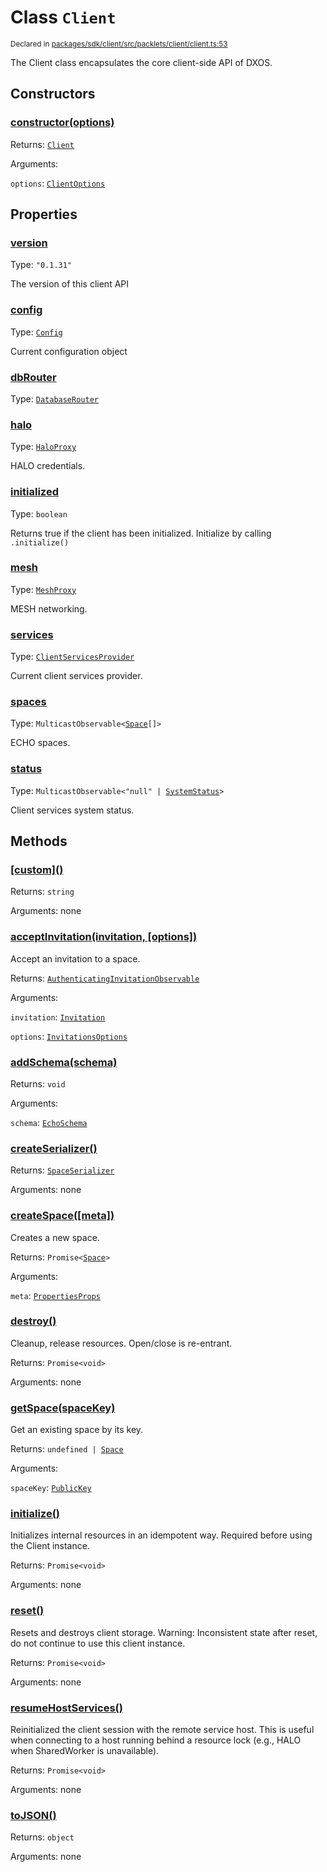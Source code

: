 # Class `Client`
<sub>Declared in [packages/sdk/client/src/packlets/client/client.ts:53](https://github.com/dxos/dxos/blob/main/packages/sdk/client/src/packlets/client/client.ts#L53)</sub>


The Client class encapsulates the core client-side API of DXOS.


## Constructors
### [constructor(options)](https://github.com/dxos/dxos/blob/main/packages/sdk/client/src/packlets/client/client.ts#L74)



Returns: <code>[Client](/api/@dxos/client/classes/Client)</code>

Arguments: 

`options`: <code>[ClientOptions](/api/@dxos/client/types/ClientOptions)</code>


## Properties
### [version](https://github.com/dxos/dxos/blob/main/packages/sdk/client/src/packlets/client/client.ts#L57)
Type: <code>"0.1.31"</code>

The version of this client API

### [config](https://github.com/dxos/dxos/blob/main/packages/sdk/client/src/packlets/client/client.ts#L114)
Type: <code>[Config](/api/@dxos/client/classes/Config)</code>

Current configuration object

### [dbRouter](https://github.com/dxos/dxos/blob/main/packages/sdk/client/src/packlets/client/client.ts#L157)
Type: <code>[DatabaseRouter](/api/@dxos/client/classes/DatabaseRouter)</code>

### [halo](https://github.com/dxos/dxos/blob/main/packages/sdk/client/src/packlets/client/client.ts#L143)
Type: <code>[HaloProxy](/api/@dxos/client/classes/HaloProxy)</code>

HALO credentials.

### [initialized](https://github.com/dxos/dxos/blob/main/packages/sdk/client/src/packlets/client/client.ts#L129)
Type: <code>boolean</code>

Returns true if the client has been initialized. Initialize by calling  `.initialize()`

### [mesh](https://github.com/dxos/dxos/blob/main/packages/sdk/client/src/packlets/client/client.ts#L150)
Type: <code>[MeshProxy](/api/@dxos/client/classes/MeshProxy)</code>

MESH networking.

### [services](https://github.com/dxos/dxos/blob/main/packages/sdk/client/src/packlets/client/client.ts#L121)
Type: <code>[ClientServicesProvider](/api/@dxos/client/interfaces/ClientServicesProvider)</code>

Current client services provider.

### [spaces](https://github.com/dxos/dxos/blob/main/packages/sdk/client/src/packlets/client/client.ts#L164)
Type: <code>MulticastObservable&lt;[Space](/api/@dxos/client/interfaces/Space)[]&gt;</code>

ECHO spaces.

### [status](https://github.com/dxos/dxos/blob/main/packages/sdk/client/src/packlets/client/client.ts#L136)
Type: <code>MulticastObservable&lt;"null" | [SystemStatus](/api/@dxos/client/enums#SystemStatus)&gt;</code>

Client services system status.


## Methods
### [\[custom\]()](https://github.com/dxos/dxos/blob/main/packages/sdk/client/src/packlets/client/client.ts#L98)



Returns: <code>string</code>

Arguments: none

### [acceptInvitation(invitation, \[options\])](https://github.com/dxos/dxos/blob/main/packages/sdk/client/src/packlets/client/client.ts#L189)



Accept an invitation to a space.


Returns: <code>[AuthenticatingInvitationObservable](/api/@dxos/client/interfaces/AuthenticatingInvitationObservable)</code>

Arguments: 

`invitation`: <code>[Invitation](/api/@dxos/client/interfaces/Invitation)</code>

`options`: <code>[InvitationsOptions](/api/@dxos/client/types/InvitationsOptions)</code>

### [addSchema(schema)](https://github.com/dxos/dxos/blob/main/packages/sdk/client/src/packlets/client/client.ts#L168)



Returns: <code>void</code>

Arguments: 

`schema`: <code>[EchoSchema](/api/@dxos/client/classes/EchoSchema)</code>

### [createSerializer()](https://github.com/dxos/dxos/blob/main/packages/sdk/client/src/packlets/client/client.ts#L294)



Returns: <code>[SpaceSerializer](/api/@dxos/client/classes/SpaceSerializer)</code>

Arguments: none

### [createSpace(\[meta\])](https://github.com/dxos/dxos/blob/main/packages/sdk/client/src/packlets/client/client.ts#L175)



Creates a new space.


Returns: <code>Promise&lt;[Space](/api/@dxos/client/interfaces/Space)&gt;</code>

Arguments: 

`meta`: <code>[PropertiesProps](/api/@dxos/client/types/PropertiesProps)</code>

### [destroy()](https://github.com/dxos/dxos/blob/main/packages/sdk/client/src/packlets/client/client.ts#L249)



Cleanup, release resources.
Open/close is re-entrant.


Returns: <code>Promise&lt;void&gt;</code>

Arguments: none

### [getSpace(spaceKey)](https://github.com/dxos/dxos/blob/main/packages/sdk/client/src/packlets/client/client.ts#L182)



Get an existing space by its key.


Returns: <code>undefined | [Space](/api/@dxos/client/interfaces/Space)</code>

Arguments: 

`spaceKey`: <code>[PublicKey](/api/@dxos/client/classes/PublicKey)</code>

### [initialize()](https://github.com/dxos/dxos/blob/main/packages/sdk/client/src/packlets/client/client.ts#L198)



Initializes internal resources in an idempotent way.
Required before using the Client instance.


Returns: <code>Promise&lt;void&gt;</code>

Arguments: none

### [reset()](https://github.com/dxos/dxos/blob/main/packages/sdk/client/src/packlets/client/client.ts#L279)



Resets and destroys client storage.
Warning: Inconsistent state after reset, do not continue to use this client instance.


Returns: <code>Promise&lt;void&gt;</code>

Arguments: none

### [resumeHostServices()](https://github.com/dxos/dxos/blob/main/packages/sdk/client/src/packlets/client/client.ts#L270)



Reinitialized the client session with the remote service host.
This is useful when connecting to a host running behind a resource lock
(e.g., HALO when SharedWorker is unavailable).


Returns: <code>Promise&lt;void&gt;</code>

Arguments: none

### [toJSON()](https://github.com/dxos/dxos/blob/main/packages/sdk/client/src/packlets/client/client.ts#L102)



Returns: <code>object</code>

Arguments: none
